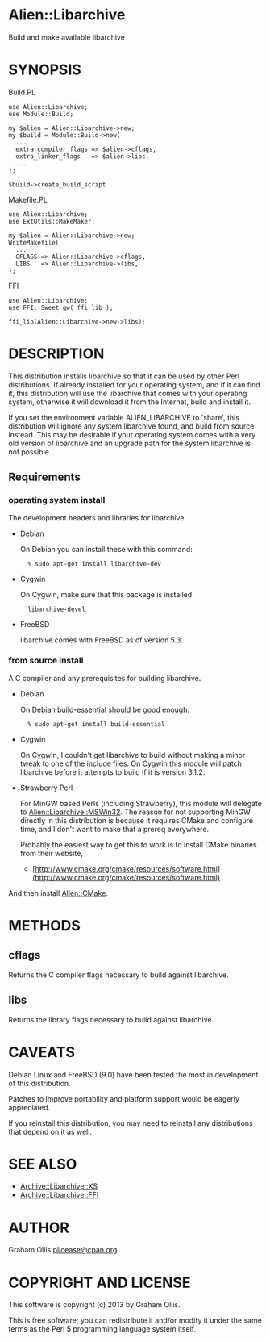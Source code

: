 # Alien::Libarchive

Build and make available libarchive

# SYNOPSIS

Build.PL

    use Alien::Libarchive;
    use Module::Build;
    
    my $alien = Alien::Libarchive->new;
    my $build = Module::Build->new(
      ...
      extra_compiler_flags => $alien->cflags,
      extra_linker_flags   => $alien->libs,
      ...
    );
    
    $build->create_build_script

Makefile.PL

    use Alien::Libarchive;
    use ExtUtils::MakeMaker;
    
    my $alien = Alien::Libarchive->new;
    WriteMakefile(
      ...
      CFLAGS => Alien::Libarchive->cflags,
      LIBS   => Alien::Libarchive->libs,
    );

FFI

    use Alien::Libarchive;
    use FFI::Sweet qw( ffi_lib );
    
    ffi_lib(Alien::Libarchive->new->libs);

# DESCRIPTION

This distribution installs libarchive so that it can be used by other
Perl distributions.  If already installed for your operating system, and
if it can find it, this distribution will use the libarchive that comes
with your operating system, otherwise it will download it from the 
Internet, build and install it.

If you set the environment variable ALIEN\_LIBARCHIVE to 'share', this
distribution will ignore any system libarchive found, and build from
source instead.  This may be desirable if your operating system comes
with a very old version of libarchive and an upgrade path for the 
system libarchive is not possible.

## Requirements

### operating system install

The development headers and libraries for libarchive

- Debian

    On Debian you can install these with this command:

        % sudo apt-get install libarchive-dev

- Cygwin

    On Cygwin, make sure that this package is installed

        libarchive-devel

- FreeBSD

    libarchive comes with FreeBSD as of version 5.3.

### from source install

A C compiler and any prerequisites for building libarchive.

- Debian

    On Debian build-essential should be good enough:

        % sudo apt-get install build-essential

- Cygwin

    On Cygwin, I couldn't get libarchive to build without making a
    minor tweak to one of the include files.  On Cygwin this module
    will patch libarchive before it attempts to build if it is
    version 3.1.2.

- Strawberry Perl

    For MinGW based Perls (including Strawberry), this module will
    delegate to [Alien::Libarchive::MSWin32](https://metacpan.org/pod/Alien::Libarchive::MSWin32).  The reason for not
    supporting MinGW directly in this distribution is because it
    requires CMake and configure time, and I don't want to make
    that a prereq everywhere.

    Probably the easiest way to get this to work is to install
    CMake binaries from their website,

    - [http://www.cmake.org/cmake/resources/software.html](http://www.cmake.org/cmake/resources/software.html)

And then install [Alien::CMake](https://metacpan.org/pod/Alien::CMake).

# METHODS

## cflags

Returns the C compiler flags necessary to build against libarchive.

## libs

Returns the library flags necessary to build against libarchive.

# CAVEATS

Debian Linux and FreeBSD (9.0) have been tested the most
in development of this distribution.

Patches to improve portability and platform support would be eagerly
appreciated.

If you reinstall this distribution, you may need to reinstall any
distributions that depend on it as well.

# SEE ALSO

- [Archive::Libarchive::XS](https://metacpan.org/pod/Archive::Libarchive::XS)
- [Archive::Libarchive::FFI](https://metacpan.org/pod/Archive::Libarchive::FFI)

# AUTHOR

Graham Ollis <plicease@cpan.org>

# COPYRIGHT AND LICENSE

This software is copyright (c) 2013 by Graham Ollis.

This is free software; you can redistribute it and/or modify it under
the same terms as the Perl 5 programming language system itself.

